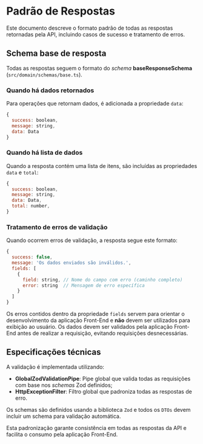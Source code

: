 # Padrão de Respostas

Este documento descreve o formato padrão de todas as respostas retornadas pela API, incluindo casos de sucesso e tratamento de erros.

## Schema base de resposta

Todas as respostas seguem o formato do _schema_ **baseResponseSchema** (`src/domain/schemas/base.ts`).

### Quando há dados retornados

Para operações que retornam dados, é adicionada a propriedade `data`:

```js
{
  success: boolean,
  message: string,
  data: Data
}
```

### Quando há lista de dados

Quando a resposta contém uma lista de itens, são incluídas as propriedades `data` e `total`:

```js
{
  success: boolean,
  message: string,
  data: Data,
  total: number,
}
```

### Tratamento de erros de validação

Quando ocorrem erros de validação, a resposta segue este formato:

```js
{
  success: false,
  message: 'Os dados enviados são inválidos.',
  fields: [
    {
      field: string, // Nome do campo com erro (caminho completo)
      error: string  // Mensagem de erro específica
    }
  ]
}
```

Os erros contidos dentro da propriedade `fields` servem para orientar o desenvolvimento da aplicação Front-End e **não** devem ser utilizados para exibição ao usuário. Os dados devem ser validados pela aplicação Front-End antes de realizar a requisição, evitando requisições desnecessárias.

## Especificações técnicas

A validação é implementada utilizando:

- **GlobalZodValidationPipe**: Pipe global que valida todas as requisições com base nos _schemas_ Zod definidos;
- **HttpExceptionFilter**: Filtro global que padroniza todas as respostas de erro.

Os schemas são definidos usando a biblioteca `Zod` e todos os `DTOs` devem incluir um schema para validação automática.

Esta padronização garante consistência em todas as respostas da API e facilita o consumo pela aplicação Front-End.
